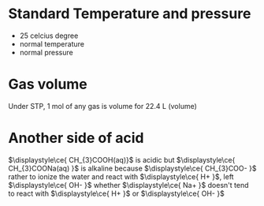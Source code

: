 # Standard Temperature and pressure
- 25 celcius degree
- normal temperature 
- normal pressure

# Gas volume
Under STP,  1 mol of any gas is volume for 22.4 L (volume)


# Another side of acid 
$\displaystyle\ce{ CH_{3}COOH(aq)}$ is acidic 
but $\displaystyle\ce{ CH_{3}COONa(aq) }$ is alkaline 
because $\displaystyle\ce{ CH_{3}COO- }$ rather to ionize the water and react with $\displaystyle\ce{ H+ }$, left $\displaystyle\ce{ OH- }$
whether $\displaystyle\ce{ Na+ }$ doesn't tend to react with $\displaystyle\ce{ H+ }$ or $\displaystyle\ce{ OH- }$

